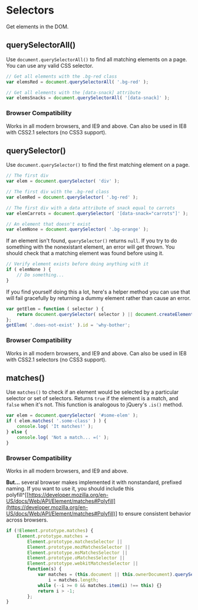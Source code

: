 
# Selectors

Get elements in the DOM.

## querySelectorAll()

Use `document.querySelectorAll()` to find all matching elements on a page. You can use any valid CSS selector.

```javascript
// Get all elements with the .bg-red class
var elemsRed = document.querySelectorAll( '.bg-red' );

// Get all elements with the [data-snack] attribute
var elemsSnacks = document.querySelectorAll( '[data-snack]' );
```

### Browser Compatibility

Works in all modern browsers, and IE9 and above. Can also be used in IE8 with CSS2.1 selectors (no CSS3 support).


## querySelector()

Use `document.querySelector()` to find the first matching element on a page.

```javascript
// The first div
var elem = document.querySelector( 'div' );

// The first div with the .bg-red class
var elemRed = document.querySelector( '.bg-red' );

// The first div with a data attribute of snack equal to carrots
var elemCarrots = document.querySelector( '[data-snack="carrots"]' );

// An element that doesn't exist
var elemNone = document.querySelector( '.bg-orange' );
```

If an element isn't found, `querySelector()` returns `null`. If you try to do something with the nonexistant element, an error will get thrown. You should check that a matching element was found before using it.

```javascript
// Verify element exists before doing anything with it
if ( elemNone ) {
	// Do something...
}
```

If you find yourself doing this a lot, here's a helper method you can use that will fail gracefully by returning a dummy element rather than cause an error.

```javascript
var getElem = function ( selector ) {
	return document.querySelector( selector ) || document.createElement( '_' );
};
getElem( '.does-not-exist' ).id = 'why-bother';
```

### Browser Compatibility

Works in all modern browsers, and IE9 and above. Can also be used in IE8 with CSS2.1 selectors (no CSS3 support).


## matches()

Use `matches()` to check if an element would be selected by a particular selector or set of selectors. Returns `true` if the element is a  match, and `false` when it's not. This function is analogous to jQuery's `.is()` method.

```javascript
var elem = document.querySelector( '#some-elem' );
if ( elem.matches( '.some-class' ) ) {
	console.log( 'It matches!' );
} else {
	console.log( 'Not a match... =(' );
}
```

### Browser Compatibility

Works in all modern browsers, and IE9 and above.

**But...** several browser makes implemented it with nonstandard, prefixed naming. If you want to use it, you should include this polyfill^[[https://developer.mozilla.org/en-US/docs/Web/API/Element/matches#Polyfill](https://developer.mozilla.org/en-US/docs/Web/API/Element/matches#Polyfill)] to ensure consistent behavior across browsers.

```javascript
if (!Element.prototype.matches) {
	Element.prototype.matches =
		Element.prototype.matchesSelector ||
		Element.prototype.mozMatchesSelector ||
		Element.prototype.msMatchesSelector ||
		Element.prototype.oMatchesSelector ||
		Element.prototype.webkitMatchesSelector ||
		function(s) {
			var matches = (this.document || this.ownerDocument).querySelectorAll(s),
				i = matches.length;
			while (--i >= 0 && matches.item(i) !== this) {}
			return i > -1;
		};
}
```